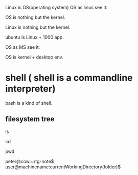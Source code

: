 Linux is OS(operating system)
OS as linus see it:

OS is nothing but the kernel.

Linux is nothing but the kernel.

ubuntu is Linux + 1000 app.

OS as MS see it:

OS is kernel + desktop env.

# shell ( shell is a commandline interpreter)

bash is a kind of shell. 

## filesystem tree

ls

cd 

pwd

peter@cow:~/tg-note$
user@machinename:currentWorkingDirectory(folder)$
